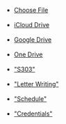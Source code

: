 <ul>
  
  <li><a href="filepicker.html">Choose File</a></li><br>

  <li><a href="https://www.icloud.com/iclouddrive/">iCloud Drive</a></li><br>
   
  <li><a href="https://drive.google.com/drive/u/0/home">Google Drive</a></li><br>

  <li><a href="https://onedrive.live.com/">One Drive</a></li><br>
  
  <li><a href="S303-Oct 27 2024.pdf">"S303"</a></li><br>

  <li><a href="LaVeria Bates.docx" target="_blank">"Letter Writing"</a></li><br>

  <li><a href="2024-Schedule.txt">"Schedule"</a></li><br>

  <li><a href="credentials.txt">"Credentials"</a></li><br>

</ul>  

<!-- <p>Open a PDF file<a href="S303-Oct 27 2024.pdf">example</a> </p> -->
